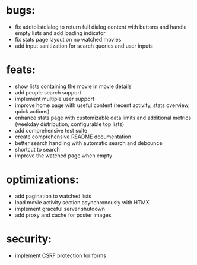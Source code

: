 # bugs:

- fix addtolistdialog to return full dialog content with buttons and handle empty lists and add loading indicator
- fix stats page layout on no watched movies
- add input sanitization for search queries and user inputs

# feats:

- show lists containing the movie in movie details
- add people search support
- implement multiple user support
- improve home page with useful content (recent activity, stats overview, quick actions)
- enhance stats page with customizable data limits and additional metrics (weekday distribution, configurable top lists)
- add comprehensive test suite
- create comprehensive README documentation
- better search handling with automatic search and debounce
- shortcut to search
- improve the watched page when empty

# optimizations:

- add pagination to watched lists
- load movie activity section asynchronously with HTMX
- implement graceful server shutdown
- add proxy and cache for poster images

# security:

- implement CSRF protection for forms
